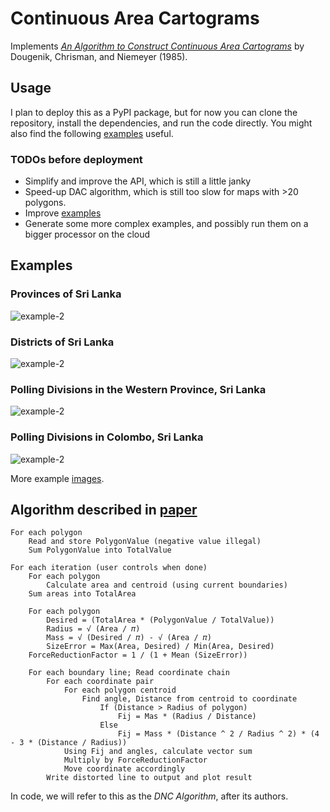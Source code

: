 # Continuous Area Cartograms

Implements *[An Algorithm to Construct Continuous Area Cartograms](paper.pdf)* by Dougenik, Chrisman, and Niemeyer (1985).

## Usage

I plan to deploy this as a PyPI package, but for now you can clone the repository, install the dependencies, and run the code directly. You might also find the following [examples](examples) useful.

### TODOs before deployment

* Simplify and improve the API, which is still a little janky
* Speed-up DAC algorithm, which is still too slow for maps with >20 polygons.
* Improve [examples](src/cac/examples)
* Generate some more complex examples, and possibly run them on a bigger processor on the cloud

## Examples

### Provinces of Sri Lanka

![example-2](images/ents.province/animated.gif)

### Districts of Sri Lanka

![example-2](images/ents.district/animated.gif)

### Polling Divisions in the Western Province, Sri Lanka

![example-2](images/ents.pd.western/animated.gif)

### Polling Divisions in Colombo, Sri Lanka

![example-2](images/ents.pd.colombo/animated.gif)

More example [images](images).

## Algorithm described in [paper](paper.pdf)

```pseudocode
For each polygon
    Read and store PolygonValue (negative value illegal)
    Sum PolygonValue into TotalValue
 
For each iteration (user controls when done)
    For each polygon
        Calculate area and centroid (using current boundaries)
    Sum areas into TotalArea
    
    For each polygon
        Desired = (TotalArea * (PolygonValue / TotalValue))
        Radius = √ (Area / 𝜋)
        Mass = √ (Desired / 𝜋) - √ (Area / 𝜋)
        SizeError = Max(Area, Desired) / Min(Area, Desired)
    ForceReductionFactor = 1 / (1 + Mean (SizeError))

    For each boundary line; Read coordinate chain
        For each coordinate pair
            For each polygon centroid
                Find angle, Distance from centroid to coordinate
                    If (Distance > Radius of polygon)
                        Fij = Mas * (Radius / Distance)
                    Else
                        Fij = Mass * (Distance ^ 2 / Radius ^ 2) * (4 - 3 * (Distance / Radius))
            Using Fij and angles, calculate vector sum
            Multiply by ForceReductionFactor
            Move coordinate accordingly
        Write distorted line to output and plot result
```

In code, we will refer to this as the *DNC Algorithm*, after its authors.
